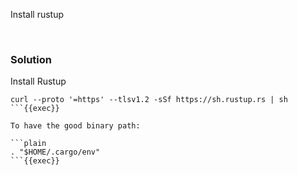Install rustup

<br>

### Solution
Install Rustup

```plain
curl --proto '=https' --tlsv1.2 -sSf https://sh.rustup.rs | sh
```{{exec}}

To have the good binary path: 

```plain
. "$HOME/.cargo/env"
```{{exec}}
